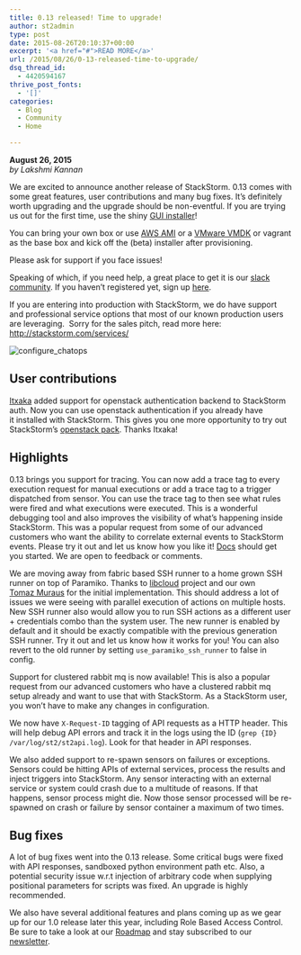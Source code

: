 ```yaml
---
title: 0.13 released! Time to upgrade!
author: st2admin
type: post
date: 2015-08-26T20:10:37+00:00
excerpt: '<a href="#">READ MORE</a>'
url: /2015/08/26/0-13-released-time-to-upgrade/
dsq_thread_id:
  - 4420594167
thrive_post_fonts:
  - '[]'
categories:
  - Blog
  - Community
  - Home

---
```

**August 26, 2015**  
_by Lakshmi Kannan_

We are excited to announce another release of StackStorm. 0.13 comes with some great features, user contributions and many bug fixes. It&#8217;s definitely worth upgrading and the upgrade should be non-eventful. If you are trying us out for the first time, use the shiny [GUI installer][1]!

You can bring your own box or use [AWS AMI][2] or a <a href="https://solutionexchange.vmware.com/store/products/stackstorm#.Vd4oZ7xViko" target="_blank">VMware VMDK</a> or vagrant as the base box and kick off the (beta) installer after provisioning.

Please ask for support if you face issues!

Speaking of which, if you need help, a great place to get it is our [slack community][3]. If you haven&#8217;t registered yet, sign up [here][4].

If you are entering into production with StackStorm, we do have support and professional service options that most of our known production users are leveraging.  Sorry for the sales pitch, read more here: <http://stackstorm.com/services/>

<!--more-->

![configure_chatops][5] 

## User contributions

[Itxaka][6] added support for openstack authentication backend to StackStorm auth. Now you can use openstack authentication if you already have it installed with StackStorm. This gives you one more opportunity to try out StackStorm&#8217;s [openstack pack][7]. Thanks Itxaka!

## Highlights

0.13 brings you support for tracing. You can now add a trace tag to every execution request for manual executions or add a trace tag to a trigger dispatched from sensor. You can use the trace tag to then see what rules were fired and what executions were executed. This is a wonderful debugging tool and also improves the visibility of what&#8217;s happening inside StackStorm. This was a popular request from some of our advanced customers who want the ability to correlate external events to StackStorm events. Please try it out and let us know how you like it! [Docs][8] should get you started. We are open to feedback or comments.

We are moving away from fabric based SSH runner to a home grown SSH runner on top of Paramiko. Thanks to [libcloud][9] project and our own [Tomaz Muraus][10] for the initial implementation. This should address a lot of issues we were seeing with parallel execution of actions on multiple hosts. New SSH runner also would allow you to run SSH actions as a different user + credentials combo than the system user. The new runner is enabled by default and it should be exactly compatible with the previous generation SSH runner. Try it out and let us know how it works for you! You can also revert to the old runner by setting `use_paramiko_ssh_runner` to false in config.

Support for clustered rabbit mq is now available! This is also a popular request from our advanced customers who have a clustered rabbit mq setup already and want to use that with StackStorm. As a StackStorm user, you won&#8217;t have to make any changes in configuration.

We now have `X-Request-ID` tagging of API requests as a HTTP header. This will help debug API errors and track it in the logs using the ID (`grep {ID} /var/log/st2/st2api.log`). Look for that header in API responses.

We also added support to re-spawn sensors on failures or exceptions. Sensors could be hitting APIs of external services, process the results and inject triggers into StackStorm. Any sensor interacting with an external service or system could crash due to a multitude of reasons. If that happens, sensor process might die. Now those sensor processed will be re-spawned on crash or failure by sensor container a maximum of two times.

## Bug fixes

A lot of bug fixes went into the 0.13 release. Some critical bugs were fixed with API responses, sandboxed python environment path etc. Also, a potential security issue w.r.t injection of arbitrary code when supplying positional parameters for scripts was fixed. An upgrade is highly recommended.

We also have several additional features and plans coming up as we gear up for our 1.0 release later this year, including Role Based Access Control. Be sure to take a look at our [Roadmap][11] and stay subscribed to our [newsletter][12].

 [1]: http://docs.stackstorm.com/install/all_in_one.html
 [2]: https://aws.amazon.com/marketplace/pp/B014G0NHRM/?ref=_pntr_twitter
 [3]: https://stackstorm-community.slack.com/
 [4]: https://stackstorm.com/community-signup
 [5]: http://docs.stackstorm.com/_images/st2installer_step_3.png
 [6]: https://twitter.com/itxaka
 [7]: https://github.com/StackStorm/openstack
 [8]: http://docs.stackstorm.com/traces.html
 [9]: https://libcloud.apache.org/
 [10]: https://twitter.com/KamiSLO
 [11]: http://docs.stackstorm.com/roadmap.html
 [12]: http://stackstorm.com/subscribe-to-newsletter/
